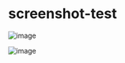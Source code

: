# screenshot-test

![image](https://user-images.githubusercontent.com/149204/132462836-3cbbb884-75aa-4216-a873-5a8b726fa2aa.png)

![image](https://user-images.githubusercontent.com/149204/132463891-f572e699-be7c-4500-9dbb-cb6b8c51fd28.png)
